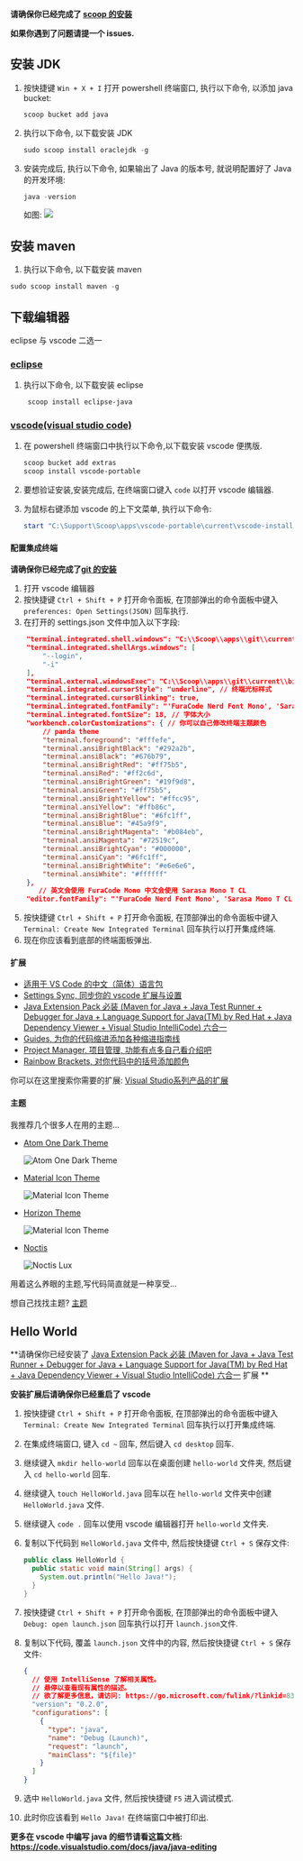 **请确保你已经完成了 [scoop 的安装](https://github.com/FloatingShuYin/development-environment-manual#%E5%AE%89%E8%A3%85-windows-%E5%8C%85%E7%AE%A1%E7%90%86%E5%B7%A5%E5%85%B7-scoop)**

**如果你遇到了问题请提一个 issues.**
## 安装 JDK

1. 按快捷键 `Win + X + I` 打开 powershell 终端窗口, 执行以下命令, 以添加 java bucket:

    ```powershell
    scoop bucket add java
    ```

2. 执行以下命令, 以下载安装 JDK

    ```powershell
    sudo scoop install oraclejdk -g
    ```
3. 安装完成后, 执行以下命令, 如果输出了 Java 的版本号, 就说明配置好了 Java 的开发环境:

    ```powershell
    java -version
    ```

    如图:
    ![](images/JavaVersion.png)

## 安装 maven

1. 执行以下命令, 以下载安装 maven

```powershell
sudo scoop install maven -g
```

## 下载编辑器

eclipse 与 vscode 二选一

### [eclipse](https://www.eclipse.org/)

1. 执行以下命令, 以下载安装 eclipse
    ```powershell
     scoop install eclipse-java
    ```

### [vscode(visual studio code)](https://github.com/microsoft/vscode)

1. 在 powershell 终端窗口中执行以下命令,以下载安装 vscode 便携版.

    ```powershell
    scoop bucket add extras
    scoop install vscode-portable
    ```

2. 要想验证安装,安装完成后, 在终端窗口键入 `code` 以打开 vscode 编辑器.
3. 为鼠标右键添加 vscode 的上下文菜单, 执行以下命令:
    ```powershell
    start "C:\Support\Scoop\apps\vscode-portable\current\vscode-install-context.reg" # 请确保 C:\Support\Scoop 是你安装 scoop 时设置的局部安装目录, 如有不同, 请修改为你自己的路径.
    ```

#### 配置集成终端

**请确保你已经完成了[git 的安装](https://github.com/FloatingShuYin/development-environment-manual#%E9%85%8D%E7%BD%AE-git)**

1. 打开 vscode 编辑器
2. 按快捷键 `Ctrl + Shift + P` 打开命令面板, 在顶部弹出的命令面板中键入 `preferences: Open Settings(JSON)` 回车执行.
3. 在打开的 settings.json 文件中加入以下字段:
```json
    "terminal.integrated.shell.windows": "C:\\Scoop\\apps\\git\\current\\bin\\bash.exe", // 请确保路径为你自己的 git 安装路径
    "terminal.integrated.shellArgs.windows": [
        "--login",
        "-i"
    ],
    "terminal.external.windowsExec": "C:\\Scoop\\apps\\git\\current\\bin\\bash.exe", // 请确保路径为你自己的 git 安装路径
    "terminal.integrated.cursorStyle": "underline", // 终端光标样式
    "terminal.integrated.cursorBlinking": true,
    "terminal.integrated.fontFamily": "'FuraCode Nerd Font Mono', 'Sarasa Mono T CL', 'Cascadia Code', 'Hack'", // 终端字体
    "terminal.integrated.fontSize": 18, // 字体大小
    "workbench.colorCustomizations": { // 你可以自己修改终端主题颜色
        // panda theme
        "terminal.foreground": "#fffefe",
        "terminal.ansiBrightBlack": "#292a2b",
        "terminal.ansiBlack": "#676b79",
        "terminal.ansiBrightRed": "#ff75b5",
        "terminal.ansiRed": "#ff2c6d",
        "terminal.ansiBrightGreen": "#19f9d8",
        "terminal.ansiGreen": "#ff75b5",
        "terminal.ansiBrightYellow": "#ffcc95",
        "terminal.ansiYellow": "#ffb86c",
        "terminal.ansiBrightBlue": "#6fc1ff",
        "terminal.ansiBlue": "#45a9f9",
        "terminal.ansiBrightMagenta": "#b084eb",
        "terminal.ansiMagenta": "#72519c",
        "terminal.ansiBrightCyan": "#000000",
        "terminal.ansiCyan": "#6fc1ff",
        "terminal.ansiBrightWhite": "#e6e6e6",
        "terminal.ansiWhite": "#ffffff"
    },
       // 英文会使用 FuraCode Mono 中文会使用 Sarasa Mono T CL
    "editor.fontFamily": "'FuraCode Nerd Font Mono', 'Sarasa Mono T CL', 'Cascadia Code', 'Hack'",
```
5. 按快捷键 `Ctrl + Shift + P` 打开命令面板, 在顶部弹出的命令面板中键入 `Terminal: Create New Integrated Terminal` 回车执行以打开集成终端.
6. 现在你应该看到底部的终端面板弹出.

#### 扩展

- [适用于 VS Code 的中文（简体）语言包](https://marketplace.visualstudio.com/items?itemName=MS-CEINTL.vscode-language-pack-zh-hans)
- [Settings Sync, 同步你的 vscode 扩展与设置](https://marketplace.visualstudio.com/items?itemName=Shan.code-settings-sync)
- [Java Extension Pack 必装 (Maven for Java + Java Test Runner + Debugger for Java + Language Support for Java(TM) by Red Hat + Java Dependency Viewer + Visual Studio IntelliCode) 六合一](https://marketplace.visualstudio.com/items?itemName=vscjava.vscode-java-pack)
- [Guides, 为你的代码缩进添加各种缩进指南线](https://marketplace.visualstudio.com/items?itemName=spywhere.guides)
- [Project Manager, 项目管理, 功能有点多自己看介绍吧](https://marketplace.visualstudio.com/items?itemName=alefragnani.project-manager)
- [Rainbow Brackets, 对你代码中的括号添加颜色](https://marketplace.visualstudio.com/items?itemName=2gua.rainbow-brackets)

你可以在这里搜索你需要的扩展: [Visual Studio系列产品的扩展](https://marketplace.visualstudio.com/VSCode)

#### 主题

我推荐几个很多人在用的主题...

- [Atom One Dark Theme](https://marketplace.visualstudio.com/items?itemName=akamud.vscode-theme-onedark)

    ![Atom One Dark Theme](https://raw.githubusercontent.com/akamud/vscode-theme-onedark/master/screenshots/preview.png)

- [Material Icon Theme](https://marketplace.visualstudio.com/items?itemName=PKief.material-icon-theme)

    ![Material Icon Theme](https://raw.githubusercontent.com/PKief/vscode-material-icon-theme/master/images/fileIcons.png)

- [Horizon Theme](https://marketplace.visualstudio.com/items?itemName=jolaleye.horizon-theme-vscode)

    ![Material Icon Theme](https://raw.githubusercontent.com/jolaleye/horizon-theme-vscode/master/preview.png)

- [Noctis](https://marketplace.visualstudio.com/items?itemName=liviuschera.noctis)

    ![Noctis Lux](https://github.com/liviuschera/noctis/raw/master/images/noctisLux.png)

用着这么养眼的主题,写代码简直就是一种享受...

想自己找找主题? [主题](https://marketplace.visualstudio.com/search?term=theme&target=VSCode&category=All%20categories&sortBy=Relevance)

## Hello World

**请确保你已经安装了 [Java Extension Pack 必装 (Maven for Java + Java Test Runner + Debugger for Java + Language Support for Java(TM) by Red Hat + Java Dependency Viewer + Visual Studio IntelliCode) 六合一](https://marketplace.visualstudio.com/items?itemName=vscjava.vscode-java-pack) 扩展 **

**安装扩展后请确保你已经重启了 vscode**

1. 按快捷键 `Ctrl + Shift + P` 打开命令面板, 在顶部弹出的命令面板中键入 `Terminal: Create New Integrated Terminal` 回车执行以打开集成终端.
2. 在集成终端窗口, 键入 `cd ~` 回车, 然后键入 `cd desktop` 回车.
3. 继续键入 `mkdir hello-world` 回车以在桌面创建 `hello-world` 文件夹, 然后键入 `cd hello-world` 回车.
4. 继续键入 `touch HelloWorld.java` 回车以在 `hello-world` 文件夹中创建 `HelloWorld.java` 文件.
5. 继续键入 `code .` 回车以使用 vscode 编辑器打开 `hello-world` 文件夹.
6. 复制以下代码到 `HelloWorld.java` 文件中, 然后按快捷键 `Ctrl + S` 保存文件:

    ```java
    public class HelloWorld {
      public static void main(String[] args) {
        System.out.println("Hello Java!");
      }
    }
    ```
7. 按快捷键 `Ctrl + Shift + P` 打开命令面板, 在顶部弹出的命令面板中键入 `Debug: open launch.json` 回车执行以打开 `launch.json`文件.
8. 复制以下代码, 覆盖 `launch.json` 文件中的内容, 然后按快捷键 `Ctrl + S` 保存文件:
    ```json
    {
      // 使用 IntelliSense 了解相关属性。
      // 悬停以查看现有属性的描述。
      // 欲了解更多信息，请访问: https://go.microsoft.com/fwlink/?linkid=830387
      "version": "0.2.0",
      "configurations": [
        {
          "type": "java",
          "name": "Debug (Launch)",
          "request": "launch",
          "mainClass": "${file}"
        }
      ]
    }
    ```
9. 选中 `HelloWorld.java` 文件, 然后按快捷键 `F5` 进入调试模式.
10. 此时你应该看到 `Hello Java!` 在终端窗口中被打印出.

**更多在 vscode 中编写 java 的细节请看这篇文档: https://code.visualstudio.com/docs/java/java-editing**




